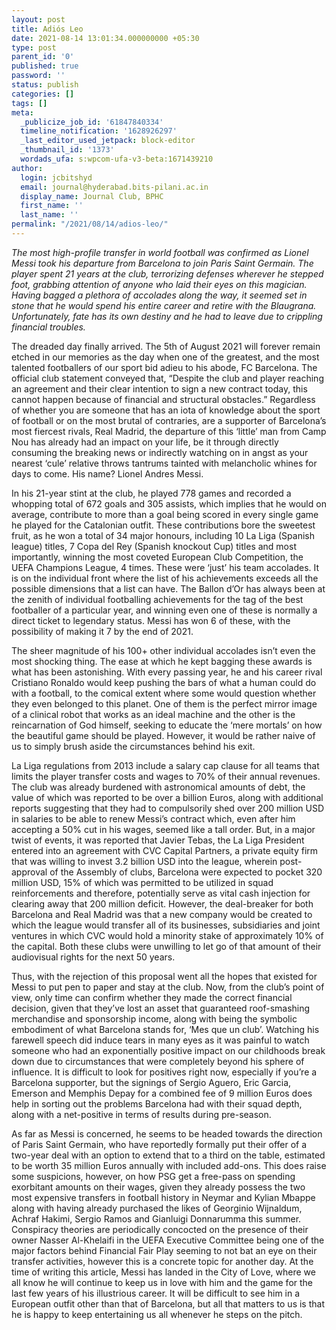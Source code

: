 ```yaml
---
layout: post
title: Adiós Leo
date: 2021-08-14 13:01:34.000000000 +05:30
type: post
parent_id: '0'
published: true
password: ''
status: publish
categories: []
tags: []
meta:
  _publicize_job_id: '61847840334'
  timeline_notification: '1628926297'
  _last_editor_used_jetpack: block-editor
  _thumbnail_id: '1373'
  wordads_ufa: s:wpcom-ufa-v3-beta:1671439210
author:
  login: jcbitshyd
  email: journal@hyderabad.bits-pilani.ac.in
  display_name: Journal Club, BPHC
  first_name: ''
  last_name: ''
permalink: "/2021/08/14/adios-leo/"
---
```

<p><!-- wp:paragraph --></p>
<p><em>The most high-profile transfer in world football was confirmed as Lionel Messi took his departure from Barcelona to join Paris Saint Germain. The player spent 21 years at the club, terrorizing defenses wherever he stepped foot, grabbing  attention of anyone who laid their eyes on this magician. Having bagged a plethora of accolades along the way, it seemed set in stone that he would spend his entire career and retire with the Blaugrana. Unfortunately, fate has its own destiny and he had to leave due to crippling financial troubles.</em></p>
<p><!-- /wp:paragraph --></p>
<p><!-- wp:paragraph --></p>
<p>The dreaded day finally arrived. The 5th of August 2021 will forever remain etched in our memories as the day when one of the greatest, and the most talented footballers of our sport bid adieu to his abode, FC Barcelona. The official club statement conveyed that, “Despite the club and player reaching an agreement and their clear intention to sign a new contract today, this cannot happen because of financial and structural obstacles.” Regardless of whether you are someone that has an iota of knowledge about the sport of football or on the most brutal of contraries, are a supporter of Barcelona’s most fiercest rivals, Real Madrid, the departure of this ‘little’ man from Camp Nou has already had an impact on your life, be it through directly consuming the breaking news or indirectly watching on in angst as your nearest ‘cule’ relative throws tantrums tainted with melancholic whines for days to come. His name? Lionel Andres Messi.</p>
<p><!-- /wp:paragraph --></p>
<p><!-- wp:paragraph --></p>
<p>In his 21-year stint at the club, he played 778 games and recorded a whopping total of 672 goals and 305 assists, which implies that he would on average, contribute to more than a goal being scored in every single game he played for the Catalonian outfit. These contributions bore the sweetest fruit, as he won a total of 34 major honours, including 10 La Liga (Spanish league) titles, 7 Copa del Rey (Spanish knockout Cup) titles and most importantly, winning the most coveted European Club Competition, the UEFA Champions League, 4 times. These were ‘just’ his team accolades. It is on the individual front where the list of his achievements exceeds all the possible dimensions that a list can have. The Ballon d’Or has always been at the zenith of individual footballing achievements for the tag of the best footballer of a particular year, and winning even one of these is normally a direct ticket to legendary status. Messi has won 6 of these, with the possibility of making it 7 by the end of 2021.</p>
<p><!-- /wp:paragraph --></p>
<p><!-- wp:paragraph --></p>
<p>The sheer magnitude of his 100+ other individual accolades isn’t even the most shocking thing. The ease at which he kept bagging these awards is what has been astonishing. With every passing year, he and his career rival Cristiano Ronaldo would keep pushing the bars of what a human could do with a football, to the comical extent where some would question whether they even belonged to this planet. One of them is the perfect mirror image of a clinical robot that works as an ideal machine and the other is the reincarnation of God himself, seeking to educate the ‘mere mortals’ on how the beautiful game should be played. However, it would be rather naive of us to simply brush aside the circumstances behind his exit.</p>
<p><!-- /wp:paragraph --></p>
<p><!-- wp:paragraph --></p>
<p>La Liga regulations from 2013 include a salary cap clause for all teams that limits the player transfer costs and wages to 70% of their annual revenues. The club was already burdened with astronomical amounts of debt, the value of which was reported to be over a billion Euros, along with additional reports suggesting that they had to compulsorily shed over 200 million USD in salaries to be able to renew Messi’s contract which, even after him accepting a 50% cut in his wages, seemed like a tall order. But, in a major twist of events, it was reported that Javier Tebas, the La Liga President entered into an agreement with CVC Capital Partners, a private equity firm that was willing to invest 3.2 billion USD into the league, wherein post-approval of the Assembly of clubs, Barcelona were expected to pocket 320 million USD, 15% of which was permitted to be utilized in squad reinforcements and therefore, potentially serve as vital cash injection for clearing away that 200 million deficit. However, the deal-breaker for both Barcelona and Real Madrid was that a new company would be created to which the league would transfer all of its businesses, subsidiaries and joint ventures in which CVC would hold a minority stake of approximately 10% of the capital. Both these clubs were unwilling to let go of that amount of their audiovisual rights for the next 50 years.</p>
<p><!-- /wp:paragraph --></p>
<p><!-- wp:paragraph --></p>
<p>Thus, with the rejection of this proposal went all the hopes that existed for Messi to put pen to paper and stay at the club. Now, from the club’s point of view, only time can confirm whether they made the correct financial decision, given that they’ve lost an asset that guaranteed roof-smashing merchandise and sponsorship income, along with being the symbolic embodiment of what Barcelona stands for, ‘Mes que un club’. Watching his farewell speech did induce tears in many eyes as it was painful to watch someone who had an exponentially positive impact on our childhoods break down due to circumstances that were completely beyond his sphere of influence. It is difficult to look for positives right now, especially if you’re a Barcelona supporter, but the signings of Sergio Aguero, Eric Garcia, Emerson and Memphis Depay for a combined fee of 9 million Euros does help in sorting out the problems Barcelona had with their squad depth, along with a net-positive in terms of results during pre-season.&nbsp;</p>
<p><!-- /wp:paragraph --></p>
<p><!-- wp:paragraph --></p>
<p>As far as Messi is concerned, he seems to be headed towards the direction of Paris Saint Germain, who have reportedly formally put their offer of a two-year deal with an option to extend that to a third on the table, estimated to be worth 35 million Euros annually with included add-ons. This does raise some suspicions, however, on how PSG get a free-pass on spending exorbitant amounts on their wages, given they already possess the two most expensive transfers in football history in Neymar and Kylian Mbappe along with having already purchased the likes of Georginio Wijnaldum, Achraf Hakimi, Sergio Ramos and Gianluigi Donnarumma this summer. Conspiracy theories are periodically concocted on the presence of their owner Nasser Al-Khelaifi in the UEFA Executive Committee being one of the major factors behind Financial Fair Play seeming to not bat an eye on their transfer activities, however this is a concrete topic for another day. At the time of writing this article, Messi has landed in the City of Love, where we all know he will continue to keep us in love with him and the game for the last few years of his illustrious career. It will be difficult to see him in a European outfit other than that of Barcelona, but all that matters to us is that he is happy to keep entertaining us all whenever he steps on the pitch.&nbsp;</p>
<p><!-- /wp:paragraph --></p>
